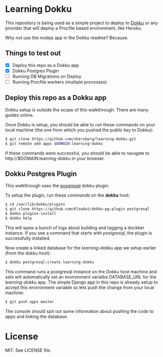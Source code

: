 Learning Dokku
==============

This repository is being used as a simple project to deploy to [Dokku](https://github.com/progrium/dokku) or any provider that will deploy a Procfile based environment, like Heroku.

Why not use the nodejs app in the Dokku readme? Because.

Things to test out
------------------

- [x] Deploy this repo as a Dokku app
- [x] Dokku Postgres Plugin
- [ ] Running DB Migrations on Deploy
- [ ] Running Procfile workers (multiple processes)

Deploy this repo as a Dokku app
-------------------------------

Dokku setup is outside the scope of this walkthrough. There are many guides online.

Once Dokku is setup, you should be able to run these commands on your local machine (the one from which you pushed the public key to Dokku):

```bash
$ git clone https://github.com/sherzberg/learning-dokku.git
$ git remote add apps $DOMAIN:learning-dokku
```

If these commands were successful, you should be able to navigate to http://$DOMAIN:learning-dokku in your browser.

Dokku Postgres Plugin
---------------------

This walkthrough uses the [posgresql](https://github.com/Kloadut/dokku-pg-plugin) dokku plugin.

To setup the plugin, run these commands on the **__dokku__** host:

```bash
$ cd /var/lib/dokku/plugins
$ git clone https://github.com/Kloadut/dokku-pg-plugin postgresql
$ dokku plugins-install
$ dokku help
```

This will spew a bunch of logs about building and tagging a dockker instance. If you see a command that starts with _postgresql_, the plugin is successfully installed.

Now create a linked database for the _learning-dokku_ app we setup earlier (from the dokku host):

```bash
$ dokku postgresql:create learning-dokku
```
This command runs a postgresql instance on the Dokku host machine and sets will automatically set an environment varialbe DATABASE_URL for the _learning-dokku_ app. The simple Django app in this repo is already setup to accept this environment variable so lets push the change from your local machine:

```bash
$ git push apps master
```

The console should spit out some information about pushing the code to _apps_ and linking the database.

License
=======

MIT. See LICENSE file.
